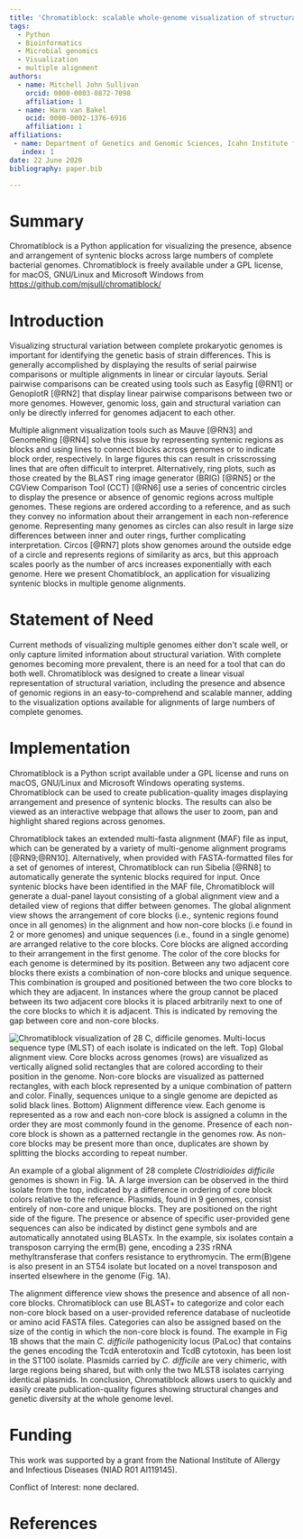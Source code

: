 ```yaml
---
title: 'Chromatiblock: scalable whole-genome visualization of structural differences in prokaryotes'
tags:
  - Python
  - Bioinformatics
  - Microbial genomics
  - Visualization
  - multiple alignment
authors:
  - name: Mitchell John Sullivan
    orcid: 0000-0003-0872-7098
    affiliation: 1
  - name: Harm van Bakel
    ocid: 0000-0002-1376-6916
    affiliation: 1
affiliations:
 - name: Department of Genetics and Genomic Sciences, Icahn Institute for Data Science and Genomic Technology, Icahn School of Medicine at Mount Sinai, New York, NY 10029, United States of America
   index: 1
date: 22 June 2020
bibliography: paper.bib

---
```


# Summary
Chromatiblock is a Python application for visualizing the presence, absence and
arrangement of syntenic blocks across large numbers of complete bacterial genomes.
Chromatiblock is freely available under a GPL license, for macOS, GNU/Linux and
Microsoft Windows from https://github.com/mjsull/chromatiblock/


# Introduction 

Visualizing structural variation between complete prokaryotic genomes is
important for identifying the genetic basis of strain differences. This is
generally accomplished by displaying the results of serial pairwise comparisons
or multiple alignments in linear or circular layouts. Serial pairwise comparisons can be created using tools such as Easyfig [@RN1] or  GenoplotR [@RN2]
that display linear pairwise comparisons between two or more genomes. However, 
genomic loss, gain and structural variation can only be directly inferred for
genomes adjacent to each other. 

Multiple alignment visualization tools such as
Mauve [@RN3] and GenomeRing [@RN4] solve this issue by representing syntenic
regions as blocks and using lines to connect blocks across genomes or to
indicate block order, respectively. In large figures this can result in
crisscrossing lines that are often difficult to interpret.
Alternatively, ring plots, such as those created by the BLAST ring image generator (BRIG) [@RN5] or
the CGView Comparison Tool (CCT) [@RN6] use a series of concentric circles to
display the presence or absence of genomic regions across multiple genomes.
These regions are ordered according to a reference, and as such they convey
no information about their arrangement in each non-reference genome. 
Representing many genomes as circles can also result in large size differences
between inner and outer rings, further complicating interpretation. Circos [@RN7] plots show genomes around the outside edge of a
circle and represents regions of similarity as arcs, but this approach scales
poorly as the number of arcs increases exponentially with each genome. 
Here we present Chomatiblock, an application for visualizing syntenic blocks in
multiple genome alignments.

# Statement of Need
Current methods of visualizing multiple genomes either don't scale well, or only 
capture limited information about structural variation. With complete genomes becoming
more prevalent, there is an need for a tool that can do both well.
Chromatiblock was designed to create a linear
visual representation of structural variation, including the presence and
absence of genomic regions in an easy-to-comprehend and scalable manner, adding
to the visualization options available for alignments of large numbers of
complete genomes.

# Implementation

Chromatiblock is a Python script available under a GPL license and runs on
macOS, GNU/Linux and Microsoft Windows operating systems. Chromatiblock can be
used to create publication-quality images displaying arrangement and presence of
syntenic blocks. The results can also be viewed as an interactive webpage that
allows the user to zoom, pan and highlight shared regions across genomes.

Chromatiblock takes an extended multi-fasta alignment (MAF) file as input, which
can be generated by a variety of multi-genome alignment programs [@RN9;@RN10]. Alternatively, when provided with
FASTA-formatted files for a set of genomes of interest, Chromatiblock can run
Sibelia [@RN8] to automatically generate the syntenic blocks
required for input. Once syntenic blocks have been identified in the MAF file,
Chromatiblock will generate a dual-panel layout consisting of a global alignment
view and a detailed view of regions that differ between genomes. The global
alignment view shows the arrangement of core blocks (i.e., syntenic regions found
once in all genomes) in the alignment and how non-core blocks (i.e found in 2 or
more genomes) and unique sequences (i.e., found in a single genome) are arranged
relative to the core blocks. Core blocks are aligned according to their
arrangement in the first genome. The color of the core blocks for each genome is
determined by its position. Between any two adjacent core blocks there exists a
combination of non-core blocks and unique sequence. This combination is grouped
and positioned between the two core blocks to which they are adjacent. In
instances where the group cannot be placed between its two adjacent core blocks
it is placed arbitrarily next to one of the core blocks to which it is
adjacent. This is indicated by removing the gap between core and non-core
blocks.

![Chromatiblock visualization of 28 *C, difficile* genomes.
Multi-locus sequence type (MLST) of each isolate is indicated on the left. Top)
Global alignment view. Core blocks across genomes (rows) are visualized as
vertically aligned solid rectangles that are colored according to their position
in the genome. Non-core blocks are visualized as patterned rectangles, with each
block represented by a unique combination of pattern and color. Finally,
sequences unique to a single genome are depicted as solid black lines.  Bottom)
Alignment difference view. Each genome is represented as a row and each non-core
block is assigned a column in the order they are most commonly found in the
genome. Presence of each non-core block is shown as a patterned rectangle in the
genomes row. As non-core blocks may be present more than once, duplicates are
shown by splitting the blocks according to repeat number.](https://raw.githubusercontent.com/mjsull/chromatiblock/master/paper/chromatiblock_figure.png)

An example of a global alignment of 28 complete *Clostridioides difficile* genomes is
shown in Fig. 1A. A large inversion can be observed in the third isolate from
the top, indicated by a difference in ordering of core block colors relative to
the reference. Plasmids, found in 9 genomes, consist entirely of non-core and
unique blocks. They are positioned on the right side of the figure. The presence
or absence of specific user-provided gene sequences can also be indicated by
distinct gene symbols and are automatically annotated using BLASTx. In the
example, six isolates contain a transposon carrying the erm(B) gene, encoding a
23S rRNA methyltransferase that confers resistance to erythromycin. The
erm(B)gene is also present in an ST54 isolate but located on a novel transposon
and inserted elsewhere in the genome (Fig. 1A).

The alignment difference view shows the presence and absence of all non-core
blocks. Chromatiblock can use BLAST+ to categorize and color each non-core
block based on a user-provided reference database of nucleotide or amino acid
FASTA files. Categories can also be assigned based on the size of the contig
in which the non-core block is found. The example in Fig 1B shows that the main
*C. difficile* pathogenicity locus (PaLoc) that contains the genes encoding the
TcdA enterotoxin and TcdB cytotoxin, has been lost in the ST100 isolate.
Plasmids carried by *C. difficile* are very chimeric, with large regions being
shared, but with only the two MLST8 isolates carrying identical plasmids. In
conclusion, Chromatiblock allows users to quickly and easily create 
publication-quality figures showing structural changes and genetic diversity
at the whole genome level.



# Funding

This work was supported by a grant from the National Institute of Allergy and Infectious Diseases (NIAD R01 AI119145).

Conflict of Interest: none declared.

# References

